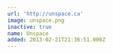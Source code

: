 ```yaml
---
url: 'http://unspace.ca'
image: unspace.png
inactive: true
name: Unspace
added: 2013-02-21T21:36:51.000Z
---
```

